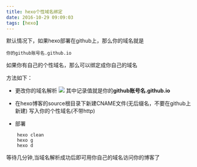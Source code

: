 ```yaml
---
title: hexo个性域名绑定
date: 2016-10-29 09:09:03
tags: [hexo]
---
```

默认情况下，如果hexo部署在github上，那么你的域名就是
```
你的github账号名.github.io
```
如果你有自己的个性域名，那么可以绑定成你自己的域名

方法如下：

* 更改你的域名解析
  ![](http://7xqwwf.com1.z0.glb.clouddn.com/QQ%E6%88%AA%E5%9B%BE20161029092710.png)
  其中记录值就是你的**github账号名.github.io**

* 在hexo博客的source根目录下新建CNAME文件(无后缀名，不要在github上新建)
  写入你的个性域名(不带http)

* 部署
```
	hexo clean
	hexo g
	hexo d
```

等待几分钟,当域名解析成功后即可用你自己的域名访问你的博客了